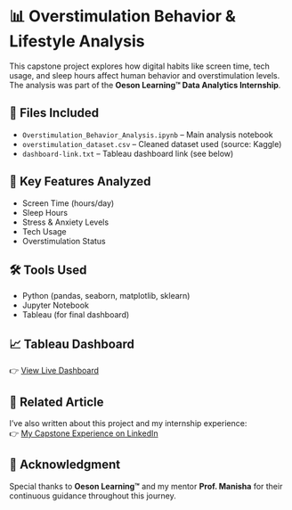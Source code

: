 # 📊 Overstimulation Behavior & Lifestyle Analysis

This capstone project explores how digital habits like screen time, tech usage, and sleep hours affect human behavior and overstimulation levels. The analysis was part of the **Oeson Learning™ Data Analytics Internship**.

## 📁 Files Included

- `Overstimulation_Behavior_Analysis.ipynb` – Main analysis notebook
- `overstimulation_dataset.csv` – Cleaned dataset used (source: Kaggle)
- `dashboard-link.txt` – Tableau dashboard link (see below)

## 🧠 Key Features Analyzed

- Screen Time (hours/day)
- Sleep Hours
- Stress & Anxiety Levels
- Tech Usage
- Overstimulation Status

## 🛠️ Tools Used

- Python (pandas, seaborn, matplotlib, sklearn)
- Jupyter Notebook
- Tableau (for final dashboard)

## 📈 Tableau Dashboard

👉 [View Live Dashboard](https://public.tableau.com/app/profile/tabashu.thulasi/viz/OverstimulationBehaviorFeatureAnalysis/FactorsInfluencingOverstimulationAverageValues?publish=yes)

## 📘 Related Article

I’ve also written about this project and my internship experience:  
👉 [My Capstone Experience on LinkedIn](https://www.linkedin.com/pulse/my-capstone-experience-exploring-overstimulation-through-thulasi-b5dhe/?trackingId=aqt1%2BtszvxqVsomJzLUL8g%3D%3D)

## 🙏 Acknowledgment

Special thanks to **Oeson Learning™** and my mentor **Prof. Manisha** for their continuous guidance throughout this journey.
